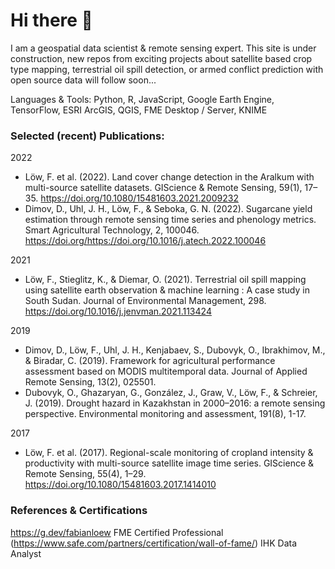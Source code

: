 # Hi there 👋

I am a geospatial data scientist & remote sensing expert. This site is under construction, new repos from exciting projects about satellite based crop type mapping, terrestrial oil spill detection, or armed conflict prediction with open source data will follow soon...

Languages & Tools:
Python, R, JavaScript, Google Earth Engine, TensorFlow, ESRI ArcGIS, QGIS, FME Desktop / Server, KNIME


### Selected (recent) Publications:

2022		
* Löw, F. et al. (2022). Land cover change detection in the Aralkum with multi-source satellite datasets. GIScience & Remote Sensing, 59(1), 17–35. https://doi.org/10.1080/15481603.2021.2009232
* Dimov, D., Uhl, J. H., Löw, F., & Seboka, G. N. (2022). Sugarcane yield estimation through remote sensing time series and phenology metrics. Smart Agricultural Technology, 2, 100046. https://doi.org/https://doi.org/10.1016/j.atech.2022.100046

2021		
* Löw, F., Stieglitz, K., & Diemar, O. (2021). Terrestrial oil spill mapping using satellite earth observation & machine learning : A case study in South Sudan. Journal of Environmental Management, 298. https://doi.org/10.1016/j.jenvman.2021.113424 

2019
* Dimov, D., Löw, F., Uhl, J. H., Kenjabaev, S., Dubovyk, O., Ibrakhimov, M., & Biradar, C. (2019). Framework for agricultural performance assessment based on MODIS multitemporal data. Journal of Applied Remote Sensing, 13(2), 025501.
* Dubovyk, O., Ghazaryan, G., González, J., Graw, V., Löw, F., & Schreier, J. (2019). Drought hazard in Kazakhstan in 2000–2016: a remote sensing perspective. Environmental monitoring and assessment, 191(8), 1-17.


2017		
* Löw, F. et al. (2017). Regional-scale monitoring of cropland intensity & productivity with multi-source satellite image time series. GIScience & Remote Sensing, 55(4), 1–29. https://doi.org/10.1080/15481603.2017.1414010 

### References & Certifications

https://g.dev/fabianloew
FME Certified Professional (https://www.safe.com/partners/certification/wall-of-fame/)
IHK Data Analyst

<!--
**floew2/floew2** is a ✨ _special_ ✨ repository because its `README.md` (this file) appears on your GitHub profile.

Here are some ideas to get you started:

- 🔭 I’m currently working on ...
- 🌱 I’m currently learning ...
- 👯 I’m looking to collaborate on ...
- 🤔 I’m looking for help with ...
- 💬 Ask me about ...
- 📫 How to reach me: ...
- 😄 Pronouns: ...
- ⚡ Fun fact: ...
-->
